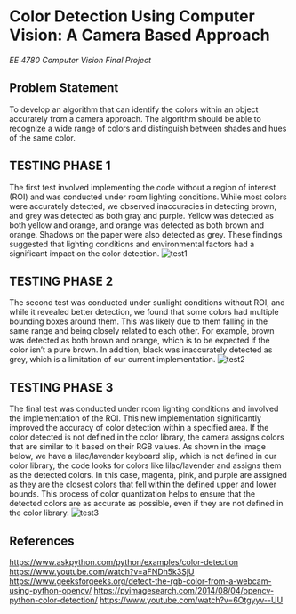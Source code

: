 # Color Detection Using Computer Vision: A Camera Based Approach
*EE 4780 Computer Vision Final Project*

## Problem Statement
To develop an algorithm that can identify the colors within an object accurately from a camera approach. The algorithm should be able to recognize a wide range of colors and distinguish between shades and hues of the same color.

## TESTING PHASE 1
The first test involved implementing the code without a region of interest (ROI) and was conducted under room lighting conditions. While most colors were accurately detected, we observed inaccuracies in detecting brown, and grey was detected as both gray and purple. Yellow was detected as both yellow and orange, and orange was detected as both brown and orange. Shadows on the paper were also detected as grey. These findings suggested that lighting conditions and environmental factors had a significant impact on the color detection.
![test1](https://github.com/hmothershed/HUiE/assets/112271331/21faf6ce-02cc-4c57-a884-ef8aa87a95ea)

## TESTING PHASE 2
The second test was conducted under sunlight conditions without ROI, and while it revealed better detection, we found that some colors had multiple bounding boxes around them. This was likely due to them falling in the same range and being closely related to each other. For example, brown was detected as both brown and orange, which is to be expected if the color isn’t a pure brown. In addition, black was inaccurately detected as grey, which is a limitation of our current implementation.
![test2](https://github.com/hmothershed/HUiE/assets/112271331/670121d1-d430-41a4-90e5-a3b0f552f27a)

## TESTING PHASE 3
The final test was conducted under room lighting conditions and involved the implementation of the ROI. This new implementation significantly improved the accuracy of color detection within a specified area. If the color detected is not defined in the color library, the camera assigns colors that are similar to it based on their RGB values. As shown in the image below, we have a lilac/lavender keyboard slip, which is not defined in our color library, the code looks for colors like lilac/lavender and assigns them as the detected colors. In this case, magenta, pink, and purple are assigned as they are the closest colors that fell within the defined upper and lower bounds. This process of color quantization helps to ensure that the detected colors are as accurate as possible, even if they are not defined in the color library.
![test3](https://github.com/hmothershed/HUiE/assets/112271331/54b72c48-f56a-432d-baa6-67515c3a0ab8)

## References
https://www.askpython.com/python/examples/color-detection
https://www.youtube.com/watch?v=aFNDh5k3SjU
https://www.geeksforgeeks.org/detect-the-rgb-color-from-a-webcam-using-python-opencv/
https://pyimagesearch.com/2014/08/04/opencv-python-color-detection/
https://www.youtube.com/watch?v=6Otgyyv--UU
